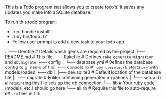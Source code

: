 This is a Todo program that allows you to create todo's! It saves any updates you make into a SQLite database.

To run this todo program:
* run 'bundle install'
* ruby bin/todo.rb'
* Follow user prompt to add a new task to your todo app.

.
├── Gemfile             # Details which gems are required by the project
├── README.md           # This file
├── Rakefile            # Defines `rake generate:migration` and `db:migrate`
├── config
│   └── database.yml    # Defines the database config (e.g. name of file)
├── console.rb          # `ruby console.rb` starts `pry` with models loaded
├── db
│   ├── dev.sqlite3     # Default location of the database file
│   ├── migrate         # Folder containing generated migrations
│   └── setup.rb        # `require`ing this file sets up the db connection
└── lib                 # Your ruby code (models, etc.) should go here
    └── all.rb          # Require this file to auto-require _all_ `.rb` files in `lib`
